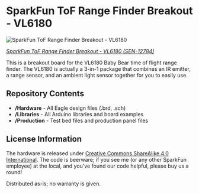 SparkFun ToF Range Finder Breakout - VL6180
===========================================

![SparkFun ToF Range Finder Breakout - VL6180](https://cdn.sparkfun.com//assets/parts/9/5/9/6/12784-01.jpg)

[*SparkFun ToF Range Finder Breakout - VL6180 (SEN-12784)*](https://www.sparkfun.com/products/12784)

This is a breakout board for the VL6180 Baby Bear time of flight range finder.
The VL6180 is actually a 3-in-1 package that combines an IR emitter, a range sensor, and an ambient light sensor together for you to easily use. 

Repository Contents
-------------------
* **/Hardware** - All Eagle design files (.brd, .sch)
* **/Libraries** - All Arduino libraries and board examples
* **/Production** - Test bed files and production panel files


License Information
-------------------
The hardware is released under [Creative Commons ShareAlike 4.0 International](https://creativecommons.org/licenses/by-sa/4.0/).
The code is beerware; if you see me (or any other SparkFun employee) at the local, and you've found our code helpful, please buy us a round!

Distributed as-is; no warranty is given.
